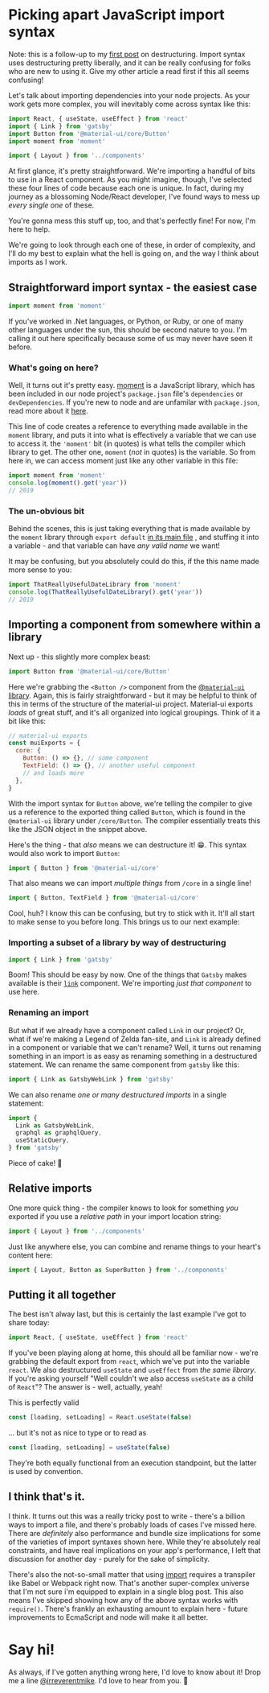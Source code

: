 # Picking apart JavaScript import syntax

Note: this is a follow-up to my [first post](https://mike.biful.co/deconfusing-javascript-destructuring-syntax) on destructuring. Import syntax uses destructuring pretty liberally, and it can be really confusing for folks who are new to using it. Give my other article a read first if this all seems confusing!

Let's talk about importing dependencies into your node projects. As your work gets more complex, you will inevitably come across syntax like this:

```javascript
import React, { useState, useEffect } from 'react'
import { Link } from 'gatsby'
import Button from '@material-ui/core/Button'
import moment from 'moment'

import { Layout } from '../components'
```

At first glance, it's pretty straightforward. We're importing a handful of bits to use in a React component. As you might imagine, though, I've selected these four lines of code because each one is unique. In fact, during my journey as a blossoming Node/React developer, I've found ways to mess up _every single one_ of these.

You're gonna mess this stuff up, too, and that's perfectly fine! For now, I'm here to help.

We're going to look through each one of these, in order of complexity, and I'll do my best to explain what the hell is going on, and the way I think about imports as I work.

## Straightforward import syntax - the easiest case

```javascript
import moment from 'moment'
```

If you've worked in .Net languages, or Python, or Ruby, or one of many other languages under the sun, this should be second nature to you. I'm calling it out here specifically because some of us may never have seen it before.

### What's going on here?

Well, it turns out it's pretty easy. [moment](https://www.npmjs.com/package/moment) is a JavaScript library, which has been included in our node project's `package.json` file's `dependencies` or `devDependencies`. If you're new to node and are unfamilar with `package.json`, read more about it [here](https://nodesource.com/blog/the-basics-of-package-json-in-node-js-and-npm/).

This line of code creates a reference to everything made available in the `moment` library, and puts it into what is effectively a variable that we can use to access it. the `'moment'` bit (in quotes) is what tells the compiler which library to get. The other one, `moment` (_not_ in quotes) is the variable. So from here in, we can access moment just like any other variable in this file:

```javascript
import moment from 'moment'
console.log(moment().get('year'))
// 2019
```

### The un-obvious bit

Behind the scenes, this is just taking everything that is made available by the `moment` library through `export default` [in its main file](https://github.com/moment/moment/blob/develop/src/moment.js#L95) , and stuffing it into a variable - and that variable can have _any valid name_ we want!

It may be confusing, but you absolutely could do this, if the this name made more sense to you:

```javascript
import ThatReallyUsefulDateLibrary from 'moment'
console.log(ThatReallyUsefulDateLibrary().get('year'))
// 2019
```

## Importing a component from somewhere within a library

Next up - this slightly more complex beast:

```javascript
import Button from '@material-ui/core/Button'
```

Here we're grabbing the `<Button />` component from the [@`material-ui` library](<[https://material-ui.com](https://material-ui.com/)>). Again, this is fairly straightforward - but it may be helpful to think of this in terms of the structure of the material-ui project. Material-ui exports _loads_ of great stuff, and it's all organized into logical groupings. Think of it a bit like this:

```javascript
// material-ui exports
const muiExports = {
  core: {
    Button: () => {}, // some component
    TextField: () => {}, // another useful component
    // and loads more
  },
}
```

With the import syntax for `Button` above, we're telling the compiler to give us a reference to the exported thing called `Button`, which is found in the `@material-ui` library under `/core/Button`. The compiler essentially treats this like the JSON object in the snippet above.

Here's the thing - that _also_ means we can destructure it! 😁. This syntax would also work to import `Button`:

```javascript
import { Button } from '@material-ui/core'
```

That also means we can import _multiple things_ from `/core` in a single line!

```javascript
import { Button, TextField } from '@material-ui/core'
```

Cool, huh? I know this can be confusing, but try to stick with it. It'll all start to make sense to you before long. This brings us to our next example:

### Importing a subset of a library by way of destructuring

```javascript
import { Link } from 'gatsby'
```

Boom! This should be easy by now. One of the things that `Gatsby` makes available is their [`link`](https://www.gatsbyjs.org/docs/gatsby-link/) component. We're importing _just that component_ to use here.

### Renaming an import

But what if we already have a component called `Link` in our project? Or, what if we're making a Legend of Zelda fan-site, and `Link` is already defined in a component or variable that we can't rename? Well, it turns out renaming something in an import is as easy as renaming something in a destructured statement. We can rename the same component from `gatsby` like this:

```javascript
import { Link as GatsbyWebLink } from 'gatsby'
```

We can also rename _one or many destructured imports_ in a single statement:

```javascript
import {
  Link as GatsbyWebLink,
  graphql as graphqlQuery,
  useStaticQuery,
} from 'gatsby'
```

Piece of cake! 🍰

## Relative imports

One more quick thing - the compiler knows to look for something _you_ exported if you use a _relative path_ in your import location string:

```javascript
import { Layout } from '../components'
```

Just like anywhere else, you can combine and rename things to your heart's content here:

```javascript
import { Layout, Button as SuperButton } from '../components'
```

## Putting it all together

The best isn't alway last, but this is certainly the last example I've got to share today:

```javascript
import React, { useState, useEffect } from 'react'
```

If you've been playing along at home, this should all be familiar now - we're grabbing the default export from `react`, which we've put into the variable `react`. We also destructured `useState` and `useEffect` from _the same library_. If you're asking yourself "Well couldn't we also access `useState` as a child of `React`"? The answer is - well, actually, yeah!

This is perfectly valid

```javascript
const [loading, setLoading] = React.useState(false)
```

… but it's not as nice to type or to read as

```javascript
const [loading, setLoading] = useState(false)
```

They're both equally functional from an execution standpoint, but the latter is used by convention.

## I think that's it.

I think. It turns out this was a really tricky post to write - there's a billion ways to import a file, and there's probably loads of cases I've missed here. There are _definitely_ also performance and bundle size implications for some of the varieties of import syntaxes shown here. While they're absolutely real constraints, and have real implications on your app's performance, I left that discussion for another day - purely for the sake of simplicity.

There's also the not-so-small matter that using [import](https://caniuse.com/#feat=imports) requires a transpiler like Babel or Webpack right now. That's another super-complex universe that I'm not sure i'm equipped to explain in a single blog post. This also means I've skipped showing how any of the above syntax works with `require()`. There's frankly an exhausting amount to explain here - future improvements to EcmaScript and node will make it all better.

# Say hi!

As always, if I've gotten anything wrong here, I'd love to know about it! Drop me a line [@irreverentmike](https://twitter.com/irreverentmike). I'd love to hear from you. 👋
